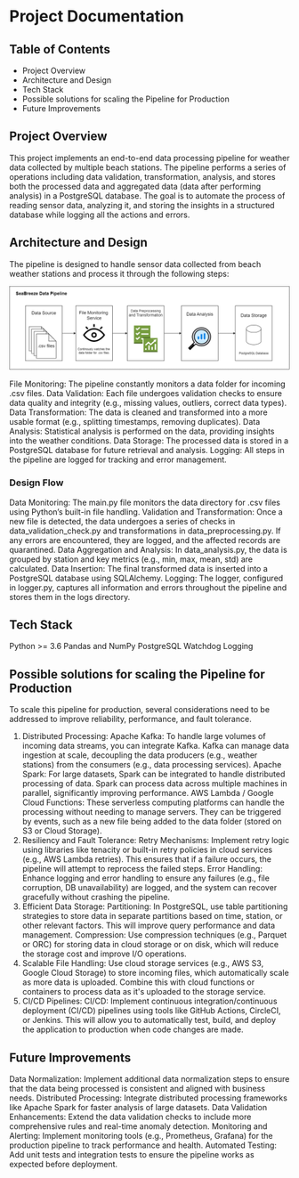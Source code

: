 # Project Documentation

## Table of Contents
- Project Overview
- Architecture and Design
- Tech Stack
- Possible solutions for scaling the Pipeline for Production
- Future Improvements

## Project Overview
This project implements an end-to-end data processing pipeline for weather data collected by multiple beach stations. The pipeline performs a series of operations including data validation, transformation, analysis, and stores both the processed data and aggregated data (data after performing analysis) in a PostgreSQL database. The goal is to automate the process of reading sensor data, analyzing it, and storing the insights in a structured database while logging all the actions and errors.

## Architecture and Design

The pipeline is designed to handle sensor data collected from beach weather stations and process it through the following steps:

![Architecture Design](/assests/datapipelinearchi.png)

File Monitoring: The pipeline constantly monitors a data folder for incoming .csv files.
Data Validation: Each file undergoes validation checks to ensure data quality and integrity (e.g., missing values, outliers, correct data types).
Data Transformation: The data is cleaned and transformed into a more usable format (e.g., splitting timestamps, removing duplicates).
Data Analysis: Statistical analysis is performed on the data, providing insights into the weather conditions.
Data Storage: The processed data is stored in a PostgreSQL database for future retrieval and analysis.
Logging: All steps in the pipeline are logged for tracking and error management.

### Design Flow
Data Monitoring: The main.py file monitors the data directory for .csv files using Python’s built-in file handling.
Validation and Transformation: Once a new file is detected, the data undergoes a series of checks in data_validation_check.py and transformations in data_preprocessing.py. If any errors are encountered, they are logged, and the affected records are quarantined.
Data Aggregation and Analysis: In data_analysis.py, the data is grouped by station and key metrics (e.g., min, max, mean, std) are calculated.
Data Insertion: The final transformed data is inserted into a PostgreSQL database using SQLAlchemy.
Logging: The logger, configured in logger.py, captures all information and errors throughout the pipeline and stores them in the logs directory.

## Tech Stack

Python >= 3.6
Pandas and NumPy
PostgreSQL
Watchdog
Logging

## Possible solutions for scaling the Pipeline for Production

To scale this pipeline for production, several considerations need to be addressed to improve reliability, performance, and fault tolerance.

1. Distributed Processing:
Apache Kafka: To handle large volumes of incoming data streams, you can integrate Kafka. Kafka can manage data ingestion at scale, decoupling the data producers (e.g., weather stations) from the consumers (e.g., data processing services).
Apache Spark: For large datasets, Spark can be integrated to handle distributed processing of data. Spark can process data across multiple machines in parallel, significantly improving performance.
AWS Lambda / Google Cloud Functions: These serverless computing platforms can handle the processing without needing to manage servers. They can be triggered by events, such as a new file being added to the data folder (stored on S3 or Cloud Storage).
2. Resiliency and Fault Tolerance:
Retry Mechanisms: Implement retry logic using libraries like tenacity or built-in retry policies in cloud services (e.g., AWS Lambda retries). This ensures that if a failure occurs, the pipeline will attempt to reprocess the failed steps.
Error Handling: Enhance logging and error handling to ensure any failures (e.g., file corruption, DB unavailability) are logged, and the system can recover gracefully without crashing the pipeline.
3. Efficient Data Storage:
Partitioning: In PostgreSQL, use table partitioning strategies to store data in separate partitions based on time, station, or other relevant factors. This will improve query performance and data management.
Compression: Use compression techniques (e.g., Parquet or ORC) for storing data in cloud storage or on disk, which will reduce the storage cost and improve I/O operations.
4. Scalable File Handling:
Use cloud storage services (e.g., AWS S3, Google Cloud Storage) to store incoming files, which automatically scale as more data is uploaded. Combine this with cloud functions or containers to process data as it's uploaded to the storage service.
5. CI/CD Pipelines:
CI/CD: Implement continuous integration/continuous deployment (CI/CD) pipelines using tools like GitHub Actions, CircleCI, or Jenkins. This will allow you to automatically test, build, and deploy the application to production when code changes are made.

## Future Improvements

Data Normalization: Implement additional data normalization steps to ensure that the data being processed is consistent and aligned with business needs.
Distributed Processing: Integrate distributed processing frameworks like Apache Spark for faster analysis of large datasets.
Data Validation Enhancements: Extend the data validation checks to include more comprehensive rules and real-time anomaly detection.
Monitoring and Alerting: Implement monitoring tools (e.g., Prometheus, Grafana) for the production pipeline to track performance and health.
Automated Testing: Add unit tests and integration tests to ensure the pipeline works as expected before deployment.
